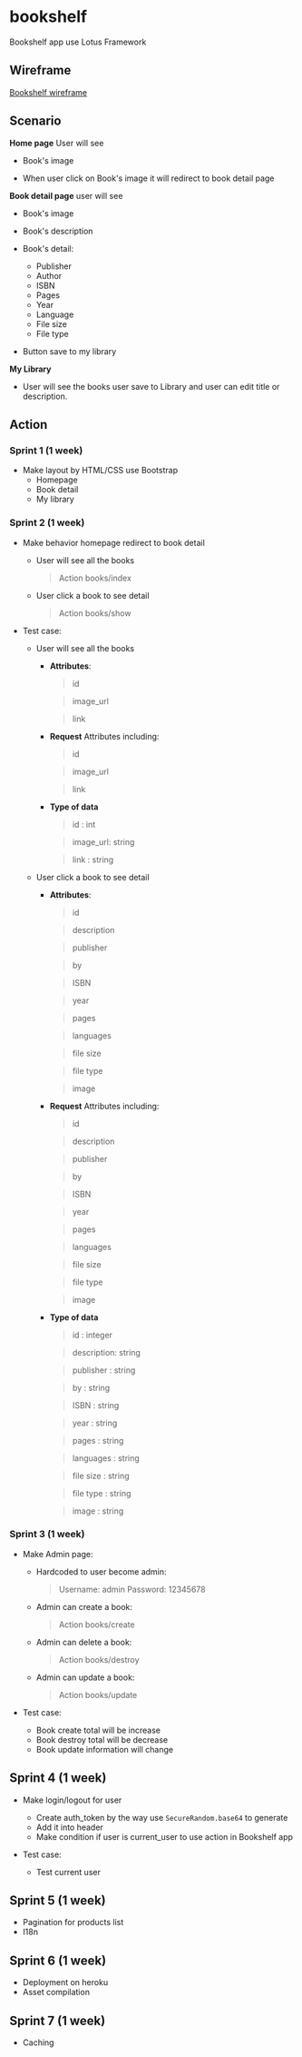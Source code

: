 # bookshelf
Bookshelf app use Lotus Framework

## Wireframe

[Bookshelf wireframe](https://invis.io/AE4CBIJDG)

## Scenario

**Home page** User will see

* Book's image

* When user click on Book's image it will redirect to book detail page

**Book detail page** user will see

* Book's image

* Book's description

* Book's detail:
  * Publisher
  * Author
  * ISBN
  * Pages
  * Year
  * Language
  * File size
  * File type

* Button save to my library

**My Library**

* User will see the books user save to Library and user can edit title or description.

## Action

### Sprint 1 (1 week)

* Make layout by HTML/CSS use Bootstrap
  * Homepage
  * Book detail
  * My library

### Sprint 2 (1 week)

* Make behavior homepage redirect to book detail
  * User will see all the books
    > Action books/index
  * User click a book to see detail
    > Action books/show

* Test case:
  * User will see all the books
    * **Attributes**:
      > id

      > image_url

      > link
    * **Request** Attributes including:
      > id

      > image_url

      > link

    * **Type of data**
      > id       : int

      > image_url: string

      > link     : string
  * User click a book to see detail
    * **Attributes**:
      > id

      > description

      > publisher

      > by

      > ISBN

      > year

      > pages

      > languages

      > file size

      > file type

      > image
    * **Request** Attributes including:
      > id

      > description

      > publisher

      > by

      > ISBN

      > year

      > pages

      > languages

      > file size

      > file type

      > image

    * **Type of data**
      > id         : integer

      > description: string

      > publisher  : string

      > by         : string

      > ISBN       : string

      > year       : string

      > pages      : string

      > languages  : string

      > file size  : string

      > file type  : string

      > image      : string

### Sprint 3 (1 week)

* Make Admin page:
  * Hardcoded to user become admin:
    > Username: admin
    > Password: 12345678
  * Admin can create a book:
    > Action books/create
  * Admin can delete a book:
    > Action books/destroy
  * Admin can update a book:
    > Action books/update

* Test case:
  * Book create total will be increase
  * Book destroy total will be decrease
  * Book update information will change

## Sprint 4 (1 week)

* Make login/logout for user
  * Create auth_token by the way use `SecureRandom.base64` to generate
  * Add it into header
  * Make condition if user is current_user to use action in Bookshelf app

* Test case:
  * Test current user

## Sprint 5 (1 week)

* Pagination for products list
* I18n

## Sprint 6 (1 week)

* Deployment on heroku
* Asset compilation

## Sprint 7 (1 week)

* Caching

